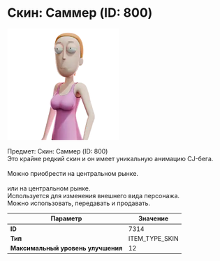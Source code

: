 # Скин: Саммер (ID: 800)

![Item Image](../img/7314.webp?raw=true)

Предмет: Скин: Саммер (ID: 800)<br>Это крайне редкий скин и он имеет уникальную анимацию CJ-бега.<br><br>Можно приобрести на центральном рынке.<br><br>или на центральном рынке.<br>Используется для изменения внешнего вида персонажа.<br>Можно использовать, передавать и продавать.


| Параметр | Значение |
|----------|----------|
| **ID** | 7314 |
| **Тип** | ITEM_TYPE_SKIN |
| **Максимальный уровень улучшения** | 12 |

